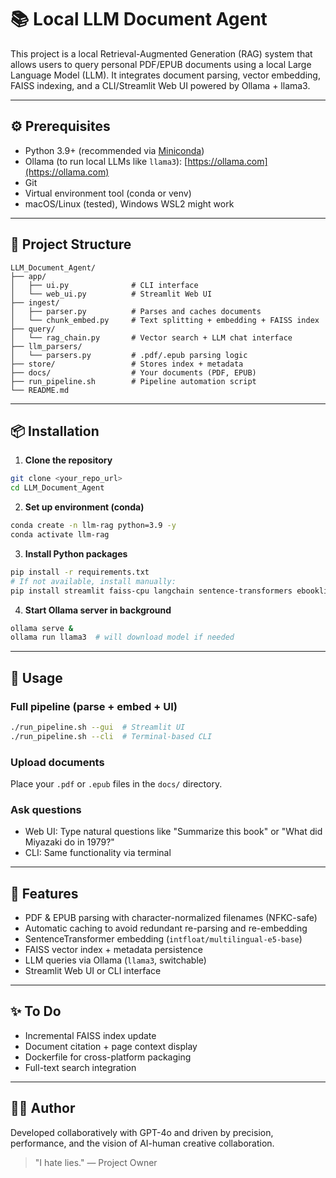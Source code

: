 # 📚 Local LLM Document Agent

This project is a local Retrieval-Augmented Generation (RAG) system that allows users to query personal PDF/EPUB documents using a local Large Language Model (LLM). It integrates document parsing, vector embedding, FAISS indexing, and a CLI/Streamlit Web UI powered by Ollama + llama3.

---

## ⚙️ Prerequisites

- Python 3.9+ (recommended via [Miniconda](https://docs.conda.io/en/latest/miniconda.html))
- Ollama (to run local LLMs like `llama3`): [https://ollama.com](https://ollama.com)
- Git
- Virtual environment tool (conda or venv)
- macOS/Linux (tested), Windows WSL2 might work

---

## 📁 Project Structure

```
LLM_Document_Agent/
├── app/
│   ├── ui.py              # CLI interface
│   └── web_ui.py          # Streamlit Web UI
├── ingest/
│   ├── parser.py          # Parses and caches documents
│   └── chunk_embed.py     # Text splitting + embedding + FAISS index
├── query/
│   └── rag_chain.py       # Vector search + LLM chat interface
├── llm_parsers/
│   └── parsers.py         # .pdf/.epub parsing logic
├── store/                 # Stores index + metadata
├── docs/                  # Your documents (PDF, EPUB)
├── run_pipeline.sh        # Pipeline automation script
└── README.md
```

---

## 📦 Installation

1. **Clone the repository**

```bash
git clone <your_repo_url>
cd LLM_Document_Agent
```

2. **Set up environment (conda)**

```bash
conda create -n llm-rag python=3.9 -y
conda activate llm-rag
```

3. **Install Python packages**

```bash
pip install -r requirements.txt
# If not available, install manually:
pip install streamlit faiss-cpu langchain sentence-transformers ebooklib beautifulsoup4 unstructured ollama
```

4. **Start Ollama server in background**

```bash
ollama serve &
ollama run llama3  # will download model if needed
```

---

## 🚀 Usage

### Full pipeline (parse + embed + UI)

```bash
./run_pipeline.sh --gui  # Streamlit UI
./run_pipeline.sh --cli  # Terminal-based CLI
```

### Upload documents
Place your `.pdf` or `.epub` files in the `docs/` directory.

### Ask questions
- Web UI: Type natural questions like "Summarize this book" or "What did Miyazaki do in 1979?"
- CLI: Same functionality via terminal

---

## 🧠 Features
- PDF & EPUB parsing with character-normalized filenames (NFKC-safe)
- Automatic caching to avoid redundant re-parsing and re-embedding
- SentenceTransformer embedding (`intfloat/multilingual-e5-base`)
- FAISS vector index + metadata persistence
- LLM queries via Ollama (`llama3`, switchable)
- Streamlit Web UI or CLI interface

---

## ✨ To Do
- Incremental FAISS index update
- Document citation + page context display
- Dockerfile for cross-platform packaging
- Full-text search integration

---

## 🧑‍💻 Author
Developed collaboratively with GPT-4o and driven by precision, performance, and the vision of AI-human creative collaboration.

> "I hate lies." — Project Owner

